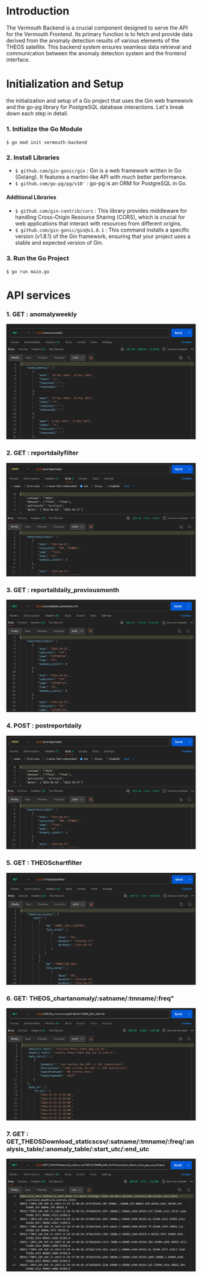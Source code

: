 
# Introduction
The Vermouth Backend is a crucial component designed to serve the API for the Vermouth Frontend. Its primary function is to fetch and provide data derived from the anomaly detection results of various elements of the THEOS satellite. This backend system ensures seamless data retrieval and communication between the anomaly detection system and the frontend interface.


# Initialization and Setup

the initialization and setup of a Go project that uses the Gin web framework and the go-pg library for PostgreSQL database interactions. Let's break down each step in detail.

### 1. Initialize the Go Module
`$ go mod init vermouth-backend`

### 2. Install Libraries
- `$ github.com/gin-gonic/gin` : Gin is a web framework written in Go (Golang). It features a martini-like API with much better performance.
- `$ github.com/go-pg/pg/v10'` : go-pg is an ORM for PostgreSQL in Go.


#### Additional Libraries
- `$ github.com/gin-contrib/cors` : This library provides middleware for handling Cross-Origin Resource Sharing (CORS), which is crucial for web applications that interact with resources from different origins.
- `$ github.com/gin-gonic/gin@v1.8.1` : This command installs a specific version (v1.8.1) of the Gin framework, ensuring that your project uses a stable and expected version of Gin.

### 3. Run the Go Project
`$ go run main.go`

# API services
### 1. GET : anomalyweekly
![Reference Image recommendation user](/img/anomalyweekly.png)

### 2. GET : reportdailyfilter
![Reference Image recommendation user](/img/postreportdaily.png)

### 3. GET : reportalldaily_proviousmonth
![Reference Image recommendation user](/img/reportalldaily_proviousmonth.png)

### 4. POST : postreportdaily
![Reference Image recommendation user](/img/postreportdaily.png)

### 5. GET : THEOSchartfilter
![Reference Image recommendation user](/img/THEOSchartfilter.png)

### 6. GET: THEOS_chartanomaly/:satname/:tmname/:freq"
![Reference Image recommendation user](/img/THEOS_chartanomaly.png)

### 7. GET : GET_THEOSDownload_staticscsv/:satname/:tmname/:freq/:analysis_table/:anomaly_table/:start_utc/:end_utc
![Reference Image recommendation user](/img/GET_THEOSDownload_staticscsv.png)